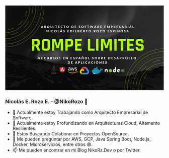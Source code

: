 ![banner](https://github.com/NikoRozo/NikoRozo/blob/master/Banner.png)
### Nicolás E. Rozo E. - @NikoRozo 👋

- 🔭 Actualmente estoy Trabajando como Arquitecto Empresarial de Software.
- 🌱 Actualmente estoy Profundizando en Arquitecturas Cloud, Altamente Resilientes.
- 👯 Estoy Buscando Colaborar en Proyectos OpenSource.
- 💬 Me pueden preguntar por AWS, GCP, Java Spring Boot, Node.js, Docker, Microservicios, entre otros 😄.
- 📫 Me pueden encontrar en mi Blog NikoRz.Dev o por Twitter.
<!--
**NikoRozo/NikoRozo** is a ✨ _special_ ✨ repository because its `README.md` (this file) appears on your GitHub profile.

Here are some ideas to get you started:

- 🔭 I’m currently working on ...
- 🌱 I’m currently learning ...
- 👯 I’m looking to collaborate on ...
- 🤔 I’m looking for help with ...
- 💬 Ask me about ...
- 📫 How to reach me: ...
- 😄 Pronouns: ...
- ⚡ Fun fact: ...
-->
